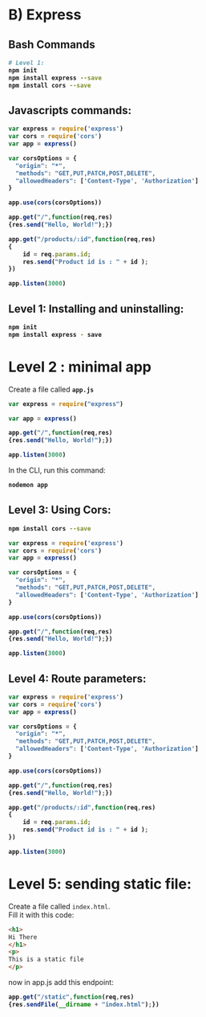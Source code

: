 # B) Express



## Bash Commands
<b>

```bash
# Level 1:
npm init
npm install express --save
npm install cors --save
```
</b>



## Javascripts commands:

<b>

```javascript
var express = require('express')
var cors = require('cors')
var app = express()

var corsOptions = {
  "origin": "*",
  "methods": "GET,PUT,PATCH,POST,DELETE",
  "allowedHeaders": ['Content-Type', 'Authorization']
}

app.use(cors(corsOptions))

app.get("/",function(req,res)
{res.send("Hello, World!");})

app.get("/products/:id",function(req,res)
{
	id = req.params.id;
	res.send("Product id is : " + id );
})

app.listen(3000)
```

</b>






## Level 1: Installing and uninstalling:




<b>

```bash
npm init
npm install express - save
```
</b>




# Level 2 : minimal app

Create a file called **`app.js`**

<b>

```javascript
var express = require("express")

var app = express()

app.get("/",function(req,res)
{res.send("Hello, World!");})

app.listen(3000)
```

</b>


In the CLI, run this command:

<b>

```bash
nodemon app
```

</b>













## Level 3: Using Cors:

<b>

```bash
npm install cors --save
```

```javascript
var express = require('express')
var cors = require('cors')
var app = express()

var corsOptions = {
  "origin": "*",
  "methods": "GET,PUT,PATCH,POST,DELETE",
  "allowedHeaders": ['Content-Type', 'Authorization']
}

app.use(cors(corsOptions))

app.get("/",function(req,res)
{res.send("Hello, World!");})

app.listen(3000)
```

</b>












## Level 4: Route parameters:

<b>

```javascript
var express = require('express')
var cors = require('cors')
var app = express()

var corsOptions = {
  "origin": "*",
  "methods": "GET,PUT,PATCH,POST,DELETE",
  "allowedHeaders": ['Content-Type', 'Authorization']
}

app.use(cors(corsOptions))

app.get("/",function(req,res)
{res.send("Hello, World!");})

app.get("/products/:id",function(req,res)
{
	id = req.params.id;
	res.send("Product id is : " + id );
})

app.listen(3000)
```

</b>














# Level 5: sending static file:

Create a file called `index.html`.  
Fill it with this code:

```html
<h1>
Hi There
</h1>
<p>
This is a static file
</p>
``` 

now in app.js add this endpoint:

<b>

```javascript
app.get("/static",function(req,res)
{res.sendFile(__dirname + "index.html");})
```

</b>
